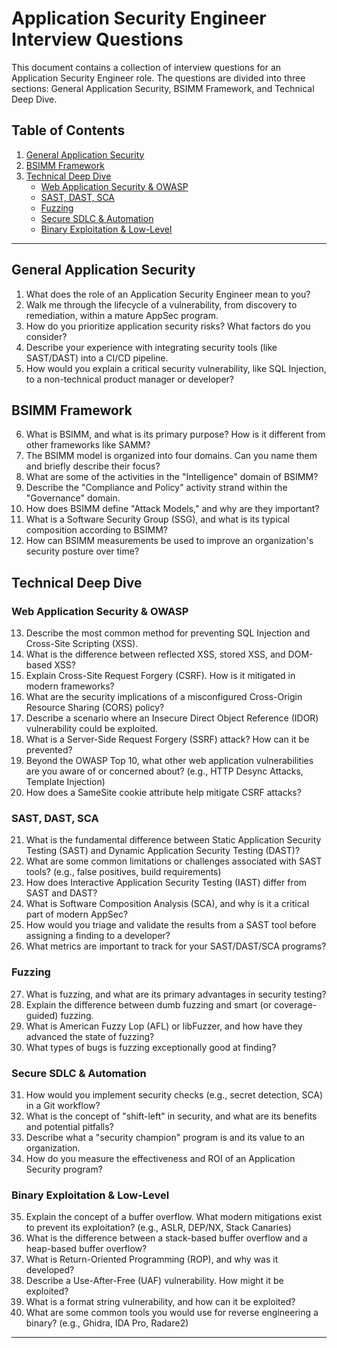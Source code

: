 # Application Security Engineer Interview Questions

This document contains a collection of interview questions for an Application Security Engineer role. The questions are divided into three sections: General Application Security, BSIMM Framework, and Technical Deep Dive.

## Table of Contents
1. [General Application Security](#general-application-security)
2. [BSIMM Framework](#bsimm-framework)
3. [Technical Deep Dive](#technical-deep-dive)
    - [Web Application Security & OWASP](#web-application-security--owasp)
    - [SAST, DAST, SCA](#sast-dast-sca)
    - [Fuzzing](#fuzzing)
    - [Secure SDLC & Automation](#secure-sdlc--automation)
    - [Binary Exploitation & Low-Level](#binary-exploitation--low-level)

---

## General Application Security

1.  What does the role of an Application Security Engineer mean to you?
2.  Walk me through the lifecycle of a vulnerability, from discovery to remediation, within a mature AppSec program.
3.  How do you prioritize application security risks? What factors do you consider?
4.  Describe your experience with integrating security tools (like SAST/DAST) into a CI/CD pipeline.
5.  How would you explain a critical security vulnerability, like SQL Injection, to a non-technical product manager or developer?

## BSIMM Framework

6.  What is BSIMM, and what is its primary purpose? How is it different from other frameworks like SAMM?
7.  The BSIMM model is organized into four domains. Can you name them and briefly describe their focus?
8.  What are some of the activities in the "Intelligence" domain of BSIMM?
9.  Describe the "Compliance and Policy" activity strand within the "Governance" domain.
10. How does BSIMM define "Attack Models," and why are they important?
11. What is a Software Security Group (SSG), and what is its typical composition according to BSIMM?
12. How can BSIMM measurements be used to improve an organization's security posture over time?

## Technical Deep Dive

### Web Application Security & OWASP

13. Describe the most common method for preventing SQL Injection and Cross-Site Scripting (XSS).
14. What is the difference between reflected XSS, stored XSS, and DOM-based XSS?
15. Explain Cross-Site Request Forgery (CSRF). How is it mitigated in modern frameworks?
16. What are the security implications of a misconfigured Cross-Origin Resource Sharing (CORS) policy?
17. Describe a scenario where an Insecure Direct Object Reference (IDOR) vulnerability could be exploited.
18. What is a Server-Side Request Forgery (SSRF) attack? How can it be prevented?
19. Beyond the OWASP Top 10, what other web application vulnerabilities are you aware of or concerned about? (e.g., HTTP Desync Attacks, Template Injection)
20. How does a SameSite cookie attribute help mitigate CSRF attacks?

### SAST, DAST, SCA

21. What is the fundamental difference between Static Application Security Testing (SAST) and Dynamic Application Security Testing (DAST)?
22. What are some common limitations or challenges associated with SAST tools? (e.g., false positives, build requirements)
23. How does Interactive Application Security Testing (IAST) differ from SAST and DAST?
24. What is Software Composition Analysis (SCA), and why is it a critical part of modern AppSec?
25. How would you triage and validate the results from a SAST tool before assigning a finding to a developer?
26. What metrics are important to track for your SAST/DAST/SCA programs?

### Fuzzing

27. What is fuzzing, and what are its primary advantages in security testing?
28. Explain the difference between dumb fuzzing and smart (or coverage-guided) fuzzing.
29. What is American Fuzzy Lop (AFL) or libFuzzer, and how have they advanced the state of fuzzing?
30. What types of bugs is fuzzing exceptionally good at finding?

### Secure SDLC & Automation

31. How would you implement security checks (e.g., secret detection, SCA) in a Git workflow?
32. What is the concept of "shift-left" in security, and what are its benefits and potential pitfalls?
33. Describe what a "security champion" program is and its value to an organization.
34. How do you measure the effectiveness and ROI of an Application Security program?

### Binary Exploitation & Low-Level

35. Explain the concept of a buffer overflow. What modern mitigations exist to prevent its exploitation? (e.g., ASLR, DEP/NX, Stack Canaries)
36. What is the difference between a stack-based buffer overflow and a heap-based buffer overflow?
37. What is Return-Oriented Programming (ROP), and why was it developed?
38. Describe a Use-After-Free (UAF) vulnerability. How might it be exploited?
39. What is a format string vulnerability, and how can it be exploited?
40. What are some common tools you would use for reverse engineering a binary? (e.g., Ghidra, IDA Pro, Radare2)

---
